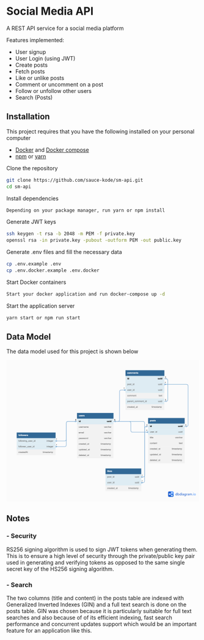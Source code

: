 # Social Media API

A REST API service for a social media platform

Features implemented:
- User signup
- User Login (using JWT)
- Create posts
- Fetch posts
- Like or unlike posts
- Comment or uncomment on a post
- Follow or unfollow other users
- Search (Posts)

## Installation
This project requires that you have the following installed on your personal computer
- [Docker](https://www.docker.com/) and [Docker compose](https://docs.docker.com/compose/install/)
- [npm](https://docs.npmjs.com/downloading-and-installing-node-js-and-npm) or [yarn](https://classic.yarnpkg.com/lang/en/docs/install/#mac-stable)

Clone the repository

```sh
git clone https://github.com/sauce-kode/sm-api.git
cd sm-api
```

Install dependencies
```sh
Depending on your package manager, run yarn or npm install
```

Generate JWT keys
```sh
ssh keygen -t rsa -b 2048 -m PEM -f private.key
openssl rsa -in private.key -pubout -outform PEM -out public.key
```

Generate .env files and fill the necessary data
```sh
cp .env.example .env
cp .env.docker.example .env.docker
```

Start Docker containers
```sh
Start your docker application and run docker-compose up -d
```
Start the application server
```sh
yarn start or npm run start
```

## Data Model
The data model used for this project is shown below

![Social Media Data Model](/assets/images/social%20media.png)

## Notes

### - Security

RS256 signing algorithm is used to sign JWT tokens when generating them. This is to ensure a high level of  security through the private/public key pair used in generating and verifying tokens as opposed to the same single secret key of the HS256 signing algorithm.

### - Search
The two columns (title and content) in the posts table are indexed with Generalized Inverted Indexes (GIN) and a full text search is done on the posts table. GIN was chosen because it is particularly suitable for full text searches and also because of of its efficient indexing, fast search performance and concurrent updates support which would be an important feature for an application like this.